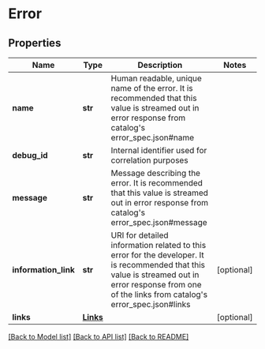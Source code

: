 # Error

## Properties
Name | Type | Description | Notes
------------ | ------------- | ------------- | -------------
**name** | **str** | Human readable, unique name of the error. It is recommended that this value is streamed out in error response from catalog&#39;s error_spec.json#name | 
**debug_id** | **str** | Internal identifier used for correlation purposes | 
**message** | **str** | Message describing the error. It is recommended that this value is streamed out in error response from catalog&#39;s error_spec.json#message | 
**information_link** | **str** | URI for detailed information related to this error for the developer. It is recommended that this value is streamed out in error response from one of the links from catalog&#39;s error_spec.json#links | [optional] 
**links** | [**Links**](Links.md) |  | [optional] 

[[Back to Model list]](../README.md#documentation-for-models) [[Back to API list]](../README.md#documentation-for-api-endpoints) [[Back to README]](../README.md)


